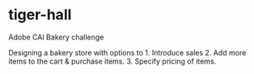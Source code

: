 # tiger-hall
Adobe CAI Bakery challenge

Designing a bakery store with options to 1. Introduce sales 2. Add more items to the cart & purchase items. 3. Specify pricing of items.

